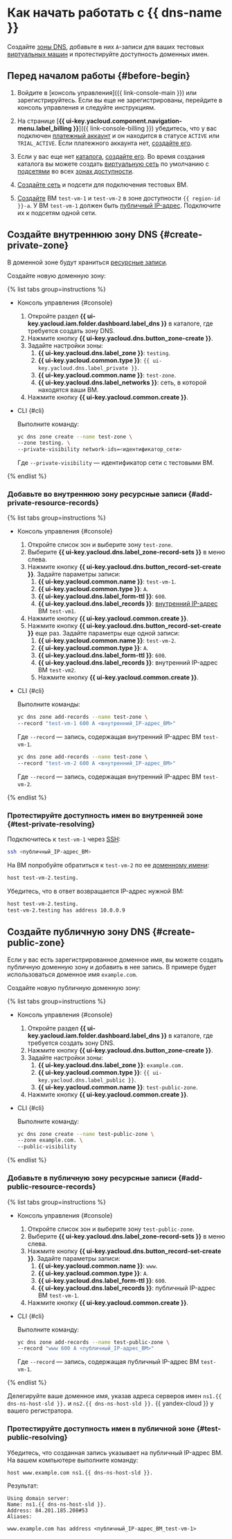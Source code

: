 # Как начать работать с {{ dns-name }}


Создайте [зоны DNS](concepts/dns-zone.md), добавьте в них `A`-записи для ваших тестовых [виртуальных машин](../compute/concepts/vm.md) и протестируйте доступность доменных имен.

## Перед началом работы {#before-begin}

1. Войдите в [консоль управления]({{ link-console-main }}) или зарегистрируйтесь. Если вы еще не зарегистрированы, перейдите в консоль управления и следуйте инструкциям.


1. На странице [**{{ ui-key.yacloud.component.navigation-menu.label_billing }}**]({{ link-console-billing }}) убедитесь, что у вас подключен [платежный аккаунт](../billing/concepts/billing-account.md) и он находится в статусе `ACTIVE` или `TRIAL_ACTIVE`. Если платежного аккаунта нет, [создайте его](../billing/quickstart/index.md#create_billing_account).


1. Если у вас еще нет [каталога](../resource-manager/concepts/resources-hierarchy.md#folder), [создайте его](../resource-manager/operations/folder/create.md). Во время создания каталога вы можете создать [виртуальную сеть](../vpc/concepts/network.md#network) по умолчанию с [подсетями](../vpc/concepts/network.md#subnet) во всех [зонах доступности](../overview/concepts/geo-scope.md).
1. [Создайте сеть](../vpc/quickstart.md) и подсети для подключения тестовых ВМ.
1. [Создайте](../compute/operations/vm-create/create-linux-vm.md) ВМ `test-vm-1` и `test-vm-2` в зоне доступности `{{ region-id }}-a`. У ВМ `test-vm-1` должен быть [публичный IP-адрес](../vpc/concepts/address.md#public-addresses). Подключите их к подсетям одной сети.

## Создайте внутреннюю зону DNS {#create-private-zone}

В доменной зоне будут храниться [ресурсные записи](concepts/resource-record.md).

Создайте новую доменную зону:

{% list tabs group=instructions %}

- Консоль управления {#console}

  1. Откройте раздел **{{ ui-key.yacloud.iam.folder.dashboard.label_dns }}** в каталоге, где требуется создать зону DNS.
  1. Нажмите кнопку **{{ ui-key.yacloud.dns.button_zone-create }}**.
  1. Задайте настройки зоны:
     1. **{{ ui-key.yacloud.dns.label_zone }}**: `testing`.
     1. **{{ ui-key.yacloud.common.type }}**: `{{ ui-key.yacloud.dns.label_private }}`.
     1. **{{ ui-key.yacloud.common.name }}**: `test-zone`.
     1. **{{ ui-key.yacloud.dns.label_networks }}**: сеть, в которой находятся ваши ВМ. 
  1. Нажмите кнопку **{{ ui-key.yacloud.common.create }}**.

- CLI {#cli}

  Выполните команду:

  ```bash
  yc dns zone create --name test-zone \
  --zone testing. \
  --private-visibility network-ids=<идентификатор_сети>
  ```

  Где `--private-visibility` — идентификатор сети с тестовыми ВМ.

{% endlist %}

### Добавьте во внутреннюю зону ресурсные записи {#add-private-resource-records}

{% list tabs group=instructions %}

- Консоль управления {#console}

  1. Откройте список зон и выберите зону `test-zone`.
  1. Выберите **{{ ui-key.yacloud.dns.label_zone-record-sets }}** в меню слева.
  1. Нажмите кнопку **{{ ui-key.yacloud.dns.button_record-set-create }}**. Задайте параметры записи:
     1. **{{ ui-key.yacloud.common.name }}**: `test-vm-1`.
     1. **{{ ui-key.yacloud.common.type }}**: `А`.
     1. **{{ ui-key.yacloud.dns.label_form-ttl }}**: `600`.
     1. **{{ ui-key.yacloud.dns.label_records }}**: [внутренний IP-адрес](../vpc/concepts/address.md#internal-addresses) ВМ `test-vm1`.
  1. Нажмите кнопку **{{ ui-key.yacloud.common.create }}**.
  1. Нажмите кнопку **{{ ui-key.yacloud.dns.button_record-set-create }}** еще раз. Задайте параметры еще одной записи:
     1. **{{ ui-key.yacloud.common.name }}**: `test-vm-2`.
     1. **{{ ui-key.yacloud.common.type }}**: `А`.
     1. **{{ ui-key.yacloud.dns.label_form-ttl }}**: `600`.
     1. **{{ ui-key.yacloud.dns.label_records }}**: внутренний IP-адрес ВМ `test-vm2`.
     1. Нажмите кнопку **{{ ui-key.yacloud.common.create }}**.

- CLI {#cli}

  Выполните команды:

  ```bash
  yc dns zone add-records --name test-zone \
  --record "test-vm-1 600 A <внутренний_IP-адрес_ВМ>"
  ```

  Где `--record` — запись, содержащая внутренний IP-адрес ВМ `test-vm-1`.

  ```bash
  yc dns zone add-records --name test-zone \
  --record "test-vm-2 600 A <внутренний_IP-адрес_ВМ>"
  ```

  Где `--record` — запись, содержащая внутренний IP-адрес ВМ `test-vm-2`.

{% endlist %}

### Протестируйте доступность имен во внутренней зоне {#test-private-resolving}

Подключитесь к `test-vm-1` через [SSH](../glossary/ssh-keygen.md):

```bash
ssh <публичный_IP-адрес_ВМ>
```

На ВМ попробуйте обратиться к `test-vm-2` по ее [доменному имени](../vpc/concepts/address.md#fqdn):

```bash
host test-vm-2.testing.
```

Убедитесь, что в ответ возвращается IP-адрес нужной ВМ:

```bash
host test-vm-2.testing.
test-vm-2.testing has address 10.0.0.9
```

## Создайте публичную зону DNS {#create-public-zone}

Если у вас есть зарегистрированное доменное имя, вы можете создать публичную доменную зону и добавить в нее запись. В примере будет использоваться доменное имя `example.com`.

Создайте новую публичную доменную зону:

{% list tabs group=instructions %}

- Консоль управления {#console}

  1. Откройте раздел **{{ ui-key.yacloud.iam.folder.dashboard.label_dns }}** в каталоге, где требуется создать зону DNS.
  1. Нажмите кнопку **{{ ui-key.yacloud.dns.button_zone-create }}**.
  1. Задайте настройки зоны:
     1. **{{ ui-key.yacloud.dns.label_zone }}**: `example.com.`
     1. **{{ ui-key.yacloud.common.type }}**: `{{ ui-key.yacloud.dns.label_public }}`.
     1. **{{ ui-key.yacloud.common.name }}**: `test-public-zone`.
  1. Нажмите кнопку **{{ ui-key.yacloud.common.create }}**.

- CLI {#cli}

  Выполните команду:

  ```bash
  yc dns zone create --name test-public-zone \
  --zone example.com. \
  --public-visibility
  ```

{% endlist %}

### Добавьте в публичную зону ресурсные записи {#add-public-resource-records}

{% list tabs group=instructions %}

- Консоль управления {#console}

  1. Откройте список зон и выберите зону `test-public-zone`.
  1. Выберите **{{ ui-key.yacloud.dns.label_zone-record-sets }}** в меню слева.
  1. Нажмите кнопку **{{ ui-key.yacloud.dns.button_record-set-create }}**. Задайте параметры записи:
     1. **{{ ui-key.yacloud.common.name }}**: `www`.
     1. **{{ ui-key.yacloud.common.type }}**: `А`.
     1. **{{ ui-key.yacloud.dns.label_form-ttl }}**: `600`.
     1. **{{ ui-key.yacloud.dns.label_records }}**: публичный IP-адрес ВМ `test-vm-1`.
  1. Нажмите кнопку **{{ ui-key.yacloud.common.create }}**.

- CLI {#cli}

  Выполните команду:

  ```bash
  yc dns zone add-records --name test-public-zone \
  --record "www 600 A <публичный_IP-адрес_ВМ>"
  ```

  Где `--record` — запись, содержащая публичный IP-адрес ВМ `test-vm-1`.

{% endlist %}

Делегируйте ваше доменное имя, указав адреса серверов имен `ns1.{{ dns-ns-host-sld }}.` и `ns2.{{ dns-ns-host-sld }}.` {{ yandex-cloud }} у вашего регистратора.

### Протестируйте доступность имен в публичной зоне {#test-public-resolving}

Убедитесь, что созданная запись указывает на публичный IP-адрес ВМ. На вашем компьютере выполните команду:

```bash
host www.example.com ns1.{{ dns-ns-host-sld }}.
```

Результат:

```text
Using domain server:
Name: ns1.{{ dns-ns-host-sld }}.
Address: 84.201.185.208#53
Aliases:

www.example.com has address <публичный_IP-адрес_ВМ_test-vm-1>
```